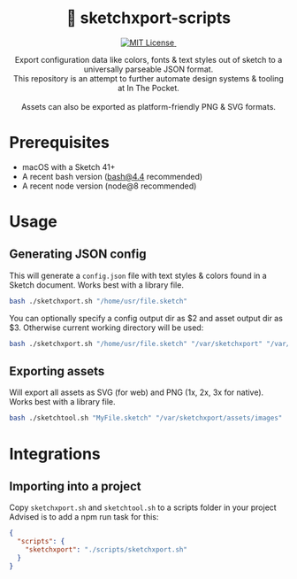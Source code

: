 <p align="center">
  <h1 align="center">💎 sketchxport-scripts</h1>

  <p align="center">
    <a href='./LICENSE'>
      <img src="https://badgen.net/badge/license/MIT/blue" alt="MIT License">
    </a>
    <img src="https://badgen.net/badge/platform/macOS?icon=apple" alt="" />
  </p>

  <p align="center">
    Export configuration data like colors, fonts & text styles out of sketch to a universally parseable JSON format.<br/>
    This repository is an attempt to further automate design systems & tooling at In The Pocket.<br/>
    <br/>
    Assets can also be exported as platform-friendly PNG & SVG formats.
  </p>
</p>

# Prerequisites

- macOS with a Sketch 41+
- A recent bash version (bash@4.4 recommended)
- A recent node version (node@8 recommended)

# Usage

## Generating JSON config

This will generate a `config.json` file with text styles & colors found in a Sketch document.
Works best with a library file.

```bash
bash ./sketchxport.sh "/home/usr/file.sketch"
```

You can optionally specify a config output dir as $2 and asset output dir as $3. Otherwise current working directory will be used:

```bash
bash ./sketchxport.sh "/home/usr/file.sketch" "/var/sketchxport" "/var/sketchxport/assets/images"
```

## Exporting assets

Will export all assets as SVG (for web) and PNG (1x, 2x, 3x for native).
Works best with a library file.

```bash
bash ./sketchtool.sh "MyFile.sketch" "/var/sketchxport/assets/images"
```

# Integrations

## Importing into a project

Copy `sketchxport.sh` and `sketchtool.sh` to a scripts folder in your project
Advised is to add a npm run task for this:

```json
{
  "scripts": {
    "sketchxport": "./scripts/sketchxport.sh"
  }
}
```
